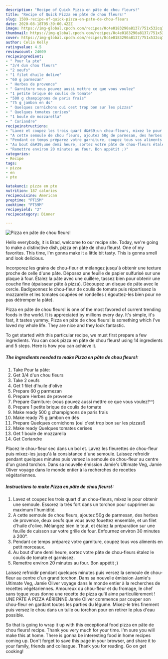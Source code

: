 ```yaml
---
description: "Recipe of Quick Pizza en pâte de chou fleurs!"
title: "Recipe of Quick Pizza en pâte de chou fleurs!"
slug: 1509-recipe-of-quick-pizza-en-pate-de-chou-fleurs
date: 2020-08-18T05:39:00.422Z
image: https://img-global.cpcdn.com/recipes/0c4e0183290a8137/751x532cq70/pizza-en-pate-de-chou-fleurs-photo-principale-de-la-recette.jpg
thumbnail: https://img-global.cpcdn.com/recipes/0c4e0183290a8137/751x532cq70/pizza-en-pate-de-chou-fleurs-photo-principale-de-la-recette.jpg
cover: https://img-global.cpcdn.com/recipes/0c4e0183290a8137/751x532cq70/pizza-en-pate-de-chou-fleurs-photo-principale-de-la-recette.jpg
author: Celia Kelly
ratingvalue: 4.5
reviewcount: 24609
recipeingredient:
- " Pour la pte"
- "3/4 dun chou fleurs"
- "2 oeufs"
- "1 filet dhuile dolive"
- "60 g parmezan"
- " Herbes de provence"
- " Garniture vous pouvez aussi mettre ce que vous voulez"
- "1 petite brique de coulis de tomate"
- "500 g champignons de paris frais"
- "75 g jambon en ds"
- " Quelques cornichons oui cest trop bon sur les pizzas"
- " Quelques tomates cerises"
- "1 boule de mozzarella"
- " Coriandre"
recipeinstructions:
- "Lavez et coupez les trois quart d&#39;un chou-fleurs, mixez le pour obtenir une semoule. Essorez la très fort dans un torchon pour supprimer au maximum l&#39;humidité."
- "A cette semoule de chou fleurs, ajoutez 50g de parmesan, des herbes de provence, deux oeufs que vous avez fouettez ensemble, et un filet d&#39;huile d&#39;olive. Mélangez bien le tout, et étalez la préparation sur une feuille de cuisson sur votre grille de four. Enfournez environ 30 minutes à 200°."
- "Pendant ce temps préparez votre garniture, coupez tous vos aliments en petit morceaux."
- "Au bout d&#39;une demi heure, sortez votre pâte de chou-fleurs étalez le coulis de tomate et garnissez."
- "Remettre environ 20 minutes au four. Bon appétit ;)"
categories:
- Recipe
tags:
- pizza
- en
- pte

katakunci: pizza en pte 
nutrition: 187 calories
recipecuisine: American
preptime: "PT15M"
cooktime: "PT59M"
recipeyield: "2"
recipecategory: Dinner

---
```



![Pizza en pâte de chou fleurs!](https://img-global.cpcdn.com/recipes/0c4e0183290a8137/751x532cq70/pizza-en-pate-de-chou-fleurs-photo-principale-de-la-recette.jpg)

Hello everybody, it is Brad, welcome to our recipe site. Today, we're going to make a distinctive dish, pizza en pâte de chou fleurs!. One of my favorites. This time, I'm gonna make it a little bit tasty. This is gonna smell and look delicious.

Incorporez les grains de chou-fleur et mélangez jusqu&#39;à obtenir une texture proche de celle d&#39;une pâte. Déposez une feuille de papier sulfurisé sur une plaque à four. Étalez la pâte avec une cuillère, tassez bien pour obtenir une couche fine (épaisseur pâte à pizza). Découpez un disque de pâte avec le cercle. Badigeonnez le chou-fleur de coulis de tomate puis répartissez la mozzarelle et les tomates coupées en rondelles ( égouttez-les bien pour ne pas détremper la pâte).

Pizza en pâte de chou fleurs! is one of the most favored of current trending foods in the world. It is appreciated by millions every day. It's simple, it's fast, it tastes yummy. Pizza en pâte de chou fleurs! is something which I've loved my whole life. They are nice and they look fantastic.


To get started with this particular recipe, we must first prepare a few ingredients. You can cook pizza en pâte de chou fleurs! using 14 ingredients and 5 steps. Here is how you can achieve it.

<!--inarticleads1-->

##### The ingredients needed to make Pizza en pâte de chou fleurs!:

1. Take  Pour la pâte:
1. Get 3/4 d&#39;un chou fleurs
1. Take 2 oeufs
1. Get 1 filet d&#39;huile d&#39;olive
1. Prepare 60 g parmezan
1. Prepare  Herbes de provence
1. Prepare  Garniture: (vous pouvez aussi mettre ce que vous voulez!^^)
1. Prepare 1 petite brique de coulis de tomate
1. Make ready 500 g champignons de paris frais
1. Make ready 75 g jambon en dés
1. Prepare  Quelques cornichons (oui c&#39;est trop bon sur les pizzas!)
1. Make ready  Quelques tomates cerises
1. Get 1 boule de mozzarella
1. Get  Coriandre


Placez le chou-fleur sec dans un bol et. Lavez les fleurettes de chou-fleur puis mixez-les jusqu&#39;à la consistance d&#39;une semoule. Laissez refroidir pendant quelques minutes puis versez la semoule de chou-fleur au centre d&#39;un grand torchon. Dans sa nouvelle émission Jamie&#39;s Ultimate Veg, Jamie Oliver voyage dans le monde entier à la recherches de recettes végétariennes. 

<!--inarticleads2-->

##### Instructions to make Pizza en pâte de chou fleurs!:

1. Lavez et coupez les trois quart d&#39;un chou-fleurs, mixez le pour obtenir une semoule. Essorez la très fort dans un torchon pour supprimer au maximum l&#39;humidité.
1. A cette semoule de chou fleurs, ajoutez 50g de parmesan, des herbes de provence, deux oeufs que vous avez fouettez ensemble, et un filet d&#39;huile d&#39;olive. Mélangez bien le tout, et étalez la préparation sur une feuille de cuisson sur votre grille de four. Enfournez environ 30 minutes à 200°.
1. Pendant ce temps préparez votre garniture, coupez tous vos aliments en petit morceaux.
1. Au bout d&#39;une demi heure, sortez votre pâte de chou-fleurs étalez le coulis de tomate et garnissez.
1. Remettre environ 20 minutes au four. Bon appétit ;)


Laissez refroidir pendant quelques minutes puis versez la semoule de chou-fleur au centre d&#39;un grand torchon. Dans sa nouvelle émission Jamie&#39;s Ultimate Veg, Jamie Oliver voyage dans le monde entier à la recherches de recettes végétariennes. Amoureux du chou-fleur et du fromage, le chef sans toque vous donne une recette de pizza qu&#39;il aime particulièrement ! UNE PÂTE À PIZZA AÉRIENNE Jamie Oliver commence par couper son chou-fleur en gardant toutes les parties du légume. Mixez-le très finement puis versez le chou dans un tulle ou torchon pour en retirer le plus d&#39;eau possible. 

So that is going to wrap it up with this exceptional food pizza en pâte de chou fleurs! recipe. Thank you very much for your time. I'm sure you will make this at home. There is gonna be interesting food in home recipes coming up. Don't forget to save this page in your browser, and share it to your family, friends and colleague. Thank you for reading. Go on get cooking!
